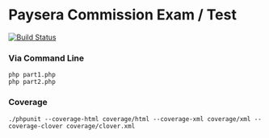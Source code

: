 # Paysera Commission Exam / Test

[![Build Status](https://travis-ci.org/daison12006013/paysera-commission-exam.svg?branch=master)](https://travis-ci.org/daison12006013/paysera-commission-exam)

### Via Command Line

```
php part1.php
php part2.php
```

### Coverage

```
./phpunit --coverage-html coverage/html --coverage-xml coverage/xml --coverage-clover coverage/clover.xml
```
